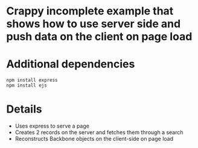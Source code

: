 # Crappy incomplete example that shows how to use server side and push data on the client on page load

# Additional dependencies

	npm install express
	npm install ejs
	
# Details

* Uses express to serve a page
* Creates 2 records on the server and fetches them through a search
* Reconstructs Backbone objects on the client-side on page load
